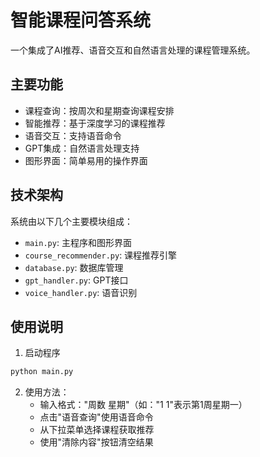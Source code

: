 # 智能课程问答系统
一个集成了AI推荐、语音交互和自然语言处理的课程管理系统。
## 主要功能
- 课程查询：按周次和星期查询课程安排
- 智能推荐：基于深度学习的课程推荐
- 语音交互：支持语音命令
- GPT集成：自然语言处理支持
- 图形界面：简单易用的操作界面
## 技术架构
系统由以下几个主要模块组成：
- `main.py`: 主程序和图形界面
- `course_recommender.py`: 课程推荐引擎
- `database.py`: 数据库管理
- `gpt_handler.py`: GPT接口
- `voice_handler.py`: 语音识别

## 使用说明

1. 启动程序
```bash
python main.py
```

2. 使用方法：
   - 输入格式："周数 星期"（如："1 1"表示第1周星期一）
   - 点击"语音查询"使用语音命令
   - 从下拉菜单选择课程获取推荐
   - 使用"清除内容"按钮清空结果

